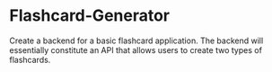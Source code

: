 # Flashcard-Generator
Create a backend for a basic flashcard application. The backend will essentially constitute an API that allows users to create two types of flashcards.
